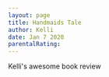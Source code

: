 ```yaml
---
layout: page
title: Handmaids Tale
author: Kelli
date: Jan 7 2020
parentalRating:
---
```

  Kelli's awesome book review
